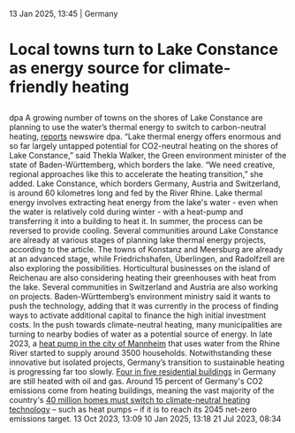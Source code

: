 13 Jan 2025, 13:45
| 
Germany
# Local towns turn to Lake Constance as energy source for climate-friendly heating
## 
dpa
A growing number of towns on the shores of Lake Constance are planning to use the water’s thermal energy to switch to carbon-neutral heating, [reports](https://www.kurier.de/inhalt.energiewende-bodensee-als-energiequelle-seethermie-soll-fahrt-aufnehmen.aca76d78-194d-4506-a5bc-9d1ac2c3dc27.html) newswire dpa. “Lake thermal energy offers enormous and so far largely untapped potential for CO2-neutral heating on the shores of Lake Constance,” said Thekla Walker, the Green environment minister of the state of Baden-Württemberg, which borders the lake. “We need creative, regional approaches like this to accelerate the heating transition,” she added.
Lake Constance, which borders Germany, Austria and Switzerland, is around 60 kilometres long and fed by the River Rhine. Lake thermal energy involves extracting heat energy from the lake's water - even when the water is relatively cold during winter - with a heat-pump and transferring it into a building to heat it. In summer, the process can be reversed to provide cooling.
Several communities around Lake Constance are already at various stages of planning lake thermal energy projects, according to the article. The towns of Konstanz and Meersburg are already at an advanced stage, while Friedrichshafen, Überlingen, and Radolfzell are also exploring the possibilities. Horticultural businesses on the island of Reichenau are also considering heating their greenhouses with heat from the lake. Several communities in Switzerland and Austria are also working on projects.
Baden-Württemberg’s environment ministry said it wants to push the technology, adding that it was currently in the process of finding ways to activate additional capital to finance the high initial investment costs.
In the push towards climate-neutral heating, many municipalities are turning to nearby bodies of water as a potential source of energy. In late 2023, a [heat pump in the city of Mannheim](https://www.cleanenergywire.org/news/southern-german-city-launches-countrys-largest-river-based-heat-pump) that uses water from the Rhine River started to supply around 3500 households.
Notwithstanding these innovative but isolated projects, Germany’s transition to sustainable heating is progressing far too slowly. [Four in five residential buildings](https://www.cleanenergywire.org/news/four-five-residential-buildings-germany-still-heated-oil-and-gas-energy-agency) in Germany are still heated with oil and gas. Around 15 percent of Germany's CO2 emissions come from heating buildings, meaning the vast majority of the country's [40 million homes must switch to climate-neutral heating technology](https://www.cleanenergywire.org/dossiers/boiler-room-revolution-europe-kickstarts-shift-climate-friendly-heating) – such as heat pumps – if it is to reach its 2045 net-zero emissions target.
13 Oct 2023, 13:09
10 Jan 2025, 13:18
21 Jul 2023, 08:34